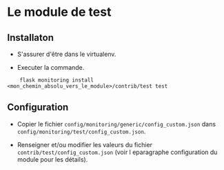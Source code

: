 # Le module de test

## Installaton

  * S'assurer d'être dans le virtualenv.

  * Executer la commande.

```
    flask monitoring install <mon_chemin_absolu_vers_le_module>/contrib/test test
```

## Configuration

  * Copier le fichier `config/monitoring/generic/config_custom.json` dans `config/monitoring/test/config_custom.json`.
  
  * Renseigner et/ou modifier les valeurs du fichier `contrib/test/config_custom.json` (voir l eparagraphe configuration du module pour les détails).
